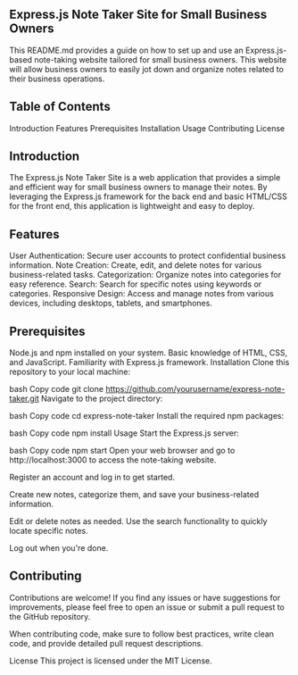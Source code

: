 ## Express.js Note Taker Site for Small Business Owners
This README.md provides a guide on how to set up and use an Express.js-based note-taking website tailored for small business owners. This website will allow business owners to easily jot down and organize notes related to their business operations.

## Table of Contents
Introduction
Features
Prerequisites
Installation
Usage
Contributing
License

## Introduction
The Express.js Note Taker Site is a web application that provides a simple and efficient way for small business owners to manage their notes. By leveraging the Express.js framework for the back end and basic HTML/CSS for the front end, this application is lightweight and easy to deploy.

## Features
User Authentication: Secure user accounts to protect confidential business information.
Note Creation: Create, edit, and delete notes for various business-related tasks.
Categorization: Organize notes into categories for easy reference.
Search: Search for specific notes using keywords or categories.
Responsive Design: Access and manage notes from various devices, including desktops, tablets, and smartphones.

## Prerequisites
Node.js and npm installed on your system.
Basic knowledge of HTML, CSS, and JavaScript.
Familiarity with Express.js framework.
Installation
Clone this repository to your local machine:

bash
Copy code
git clone https://github.com/yourusername/express-note-taker.git
Navigate to the project directory:

bash
Copy code
cd express-note-taker
Install the required npm packages:

bash
Copy code
npm install
Usage
Start the Express.js server:

bash
Copy code
npm start
Open your web browser and go to http://localhost:3000 to access the note-taking website.

Register an account and log in to get started.

Create new notes, categorize them, and save your business-related information.

Edit or delete notes as needed. Use the search functionality to quickly locate specific notes.

Log out when you're done.

## Contributing
Contributions are welcome! If you find any issues or have suggestions for improvements, please feel free to open an issue or submit a pull request to the GitHub repository.

When contributing code, make sure to follow best practices, write clean code, and provide detailed pull request descriptions.

License
This project is licensed under the MIT License.

